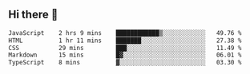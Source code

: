 ## Hi there 👋
<!--START_SECTION:waka-->

```txt
JavaScript    2 hrs 9 mins    ████████████▒░░░░░░░░░░░░   49.76 %
HTML          1 hr 11 mins    ███████░░░░░░░░░░░░░░░░░░   27.38 %
CSS           29 mins         ███░░░░░░░░░░░░░░░░░░░░░░   11.49 %
Markdown      15 mins         █▓░░░░░░░░░░░░░░░░░░░░░░░   06.01 %
TypeScript    8 mins          ▓░░░░░░░░░░░░░░░░░░░░░░░░   03.30 %
```

<!--END_SECTION:waka-->
